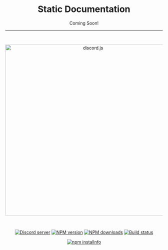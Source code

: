 <h1 align='center'>
  Static Documentation
</h1>

<!--- <img src="https://img.shields.io/badge/dynamic/json.svg?label=Status&style=for-the-badge&url=https%3A%2F%2Fdiscord.bots.gg%2Fapi%2Fv1%2Fbots%2F889720019049660479&query=%24.status&colorB=7289DA" /> --->

<p align='center' >
  <!---Static is an all-purpose discord bot with multiple functionalities.--->
  Coming Soon!
</p>

---

<!--- <img src="https://www.cvxsl.xyz" /> --->

<!--- # Static Documentation --->

<!--- Static is an all-purpose discord bot with multiple functionalities. --->

<!--- https://img.shields.io/badge/dynamic/json.svg?label=Status&style=for-the-badge&url=https%3A%2F%2Fdiscord.bots.gg%2Fapi%2Fv1%2Fbots%2F294882584201003009&query=%24.status&colorB=7289DA --->

<div align="center">
  <br />
  <p>
    <a href="https://discord.js.org"><img src="https://discord.js.org/static/logo.svg" width="546" alt="discord.js" /></a>
  </p>
  <br />
  <p>
    <a href="https://discord.gg/CfDa8JxSRk"><img src="https://discordapp.com/api/guilds/937466566285594674/embed.png" alt="Discord server" /></a>
    <a href="https://www.npmjs.com/package/discord.js"><img src="https://img.shields.io/npm/v/discord.js.svg?maxAge=3600" alt="NPM version" /></a>
    <a href="https://www.npmjs.com/package/discord.js"><img src="https://img.shields.io/npm/dt/discord.js.svg?maxAge=3600" alt="NPM downloads" /></a>
    <a href="https://github.com/discordjs/discord.js/actions"><img src="https://github.com/CVXSL/Static/workflows/Testing/badge.svg" alt="Build status" /></a>
    <!---<a href="https://www.patreon.com/coming soon"><img src="https://img.shields.io/badge/donate-patreon-F96854.svg" alt="Patreon" /></a>--->
  </p>
  <p>
    <a href="https://nodei.co/npm/discord.js/"><img src="https://nodei.co/npm/discord.js.png?downloads=true&stars=true" alt="npm installnfo" /></a>
  </p>
</div>
